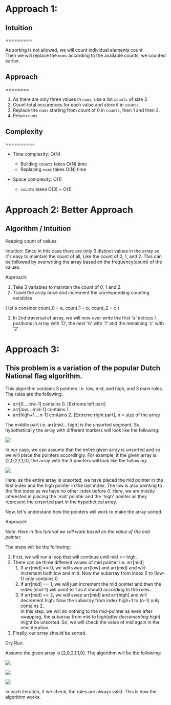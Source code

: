 # Approach 1:
## Intuition
=========

As sorting is not allowed, we will count individual elements count.\
Then we will replace the `nums` according to the available counts, we counted earlier.

## Approach
========

1.  As there are only three values in `nums`, use a list `counts` of size 3
2.  Count total occurences for each value and store it in `counts`
3.  Replace the `nums` starting from count of 0 in `counts`, then 1 and then 2.
4.  Return `nums`

## Complexity
==========

-   Time complexity: O(N)

    -   Building `counts` takes O(N) time
    -   Replacing `nums` takes O(N) time
-   Space complexity: O(1)

    -   `counts` takes O(3) ~ O(1)


# Approach 2: Better Approach
## Algorithm / Intuition
Keeping count of values

Intuition: Since in this case there are only 3 distinct values in the array so it's easy to maintain the count of all, Like the count of 0, 1, and 2. This can be followed by overwriting the array based on the frequency(count) of the values.

Approach: 

1.  Take 3 variables to maintain the count of 0, 1 and 2.
2.  Travel the array once and increment the corresponding counting variables

( let's consider count_0 = a, count_1 = b, count_2 = c )

1.  In 2nd traversal of array, we will now over write the first 'a' indices / positions in array with '0', the next 'b' with '1' and the remaining 'c' with '2'.



# Approach 3:
## This problem is a variation of the popular **Dutch National flag algorithm**.

This algorithm contains 3 pointers i.e. low, mid, and high, and 3 main rules.  The rules are the following:

-   arr[0....low-1] contains 0. [Extreme left part]
-   arr[low....mid-1] contains 1.
-   arr[high+1....n-1] contains 2. [Extreme right part], n = size of the array

The middle part i.e. arr[mid....high] is the unsorted segment. So, hypothetically the array with different markers will look like the following:

![](https://static.takeuforward.org/wp/uploads/2023/03/Screenshot-2023-03-18-171206.png)

In our case, we can assume that the entire given array is unsorted and so we will place the pointers accordingly. For example, if the given array is: [2,0,2,1,1,0], the array with the 3 pointers will look like the following:

![](https://static.takeuforward.org/wp/uploads/2023/03/Screenshot-2023-03-18-171326.png)

Here, as the entire array is unsorted, we have placed the mid pointer in the first index and the high pointer in the last index. The low is also pointing to the first index as we have no other index before 0. Here, we are mostly interested in placing the 'mid' pointer and the 'high' pointer as they represent the unsorted part in the hypothetical array.

Now, let's understand how the pointers will work to make the array sorted.

Approach:

Note: *Here in this tutorial we will work based on the value of the mid pointer.*

The steps will be the following:

1.  First, we will run a loop that will continue until mid <= high.
2.  There can be three different values of mid pointer i.e. arr[mid]
    1.  If arr[mid] == 0, we will swap arr[low] and arr[mid] and will increment both low and mid. Now the subarray from index 0 to (low-1) only contains 0.
    2.  If arr[mid] == 1, we will just increment the mid pointer and then the index (mid-1) will point to 1 as it should according to the rules.
    3.  If arr[mid] == 2, we will swap arr[mid] and arr[high] and will decrement high. Now the subarray from index high+1 to (n-1) only contains 2.\
        In this step, we will do nothing to the mid-pointer as even after swapping, the subarray from mid to high(*after decrementing high*) might be unsorted. So, we will check the value of mid again in the next iteration.
3.  Finally, our array should be sorted.

Dry Run:

Assume the given array is [2,0,2,1,1,0]. The algorithm will be the following:

![](https://static.takeuforward.org/wp/uploads/2023/03/Screenshot-2023-03-18-171428.png)

![](https://static.takeuforward.org/wp/uploads/2023/03/Screenshot-2023-03-18-173242.png)

![](https://static.takeuforward.org/wp/uploads/2023/03/Screenshot-2023-03-18-173322.png)

In each iteration, if we check, the rules are always valid. This is how the algorithm works.
